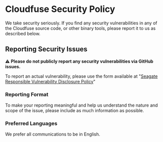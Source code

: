 # Cloudfuse Security Policy

We take security seriously. If you find any security vulnerabilities in any of the Cloudfuse source code, or other binary tools, please report it to us as described below.

## Reporting Security Issues

:warning: **Please do not publicly report any security vulnerabilities via GitHub issues.**
<!-- Update this when we have an email setup.
If you have questions or general concerns, please email us at [ADD_EMAIL_ADDRESS](mailto: ADD_EMAIL_ADDRESS).
-->

To report an actual vulnerability, please use the form available at "[Seagate Responsible Vulnerability Disclosure Policy](https://www.seagate.com/legal-privacy/responsible-vulnerability-disclosure-policy/)"

### Reporting Format

To make your reporting meaningful and help us understand the nature and scope of the issue, please include as much information as possible.

### Preferred Languages

We prefer all communications to be in English.